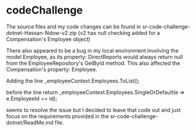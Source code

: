 # codeChallenge

The source files and my code changes can be found in sr-code-challenge-dotnet-Hassan-Ndow-v2.zip (v2 has null checking added for a Compensation's Employee object)

There also appeared to be a bug in my local environment involving the model Employee, as its property: DirectReports would always return null from the EmployeeRepository's GetById method. This also affected the Compensation's property: Employee. 

Adding the line
_employeeContext.Employees.ToList(); 

before the line 
return _employeeContext.Employees.SingleOrDefault(e => e.EmployeeId == id);

seems to resolve the issue but I decided to leave that code out and just focus on the requirements provided in the sr-code-challenge-dotnet/ReadMe.md file.
